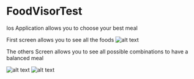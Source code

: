 # FoodVisorTest
Ios Application allows you to choose your best meal

First screen allows you to see all the foods
![alt text](https://github.com/elnizar/FoodVisorTest/blob/master/ScreenShot/Simulator%20Screen%20Shot%20-%20iPhone%208%20Plus%20-%202019-01-18%20at%2008.22.11.png)

The others Screen allows you to see all possible combinations to have a balanced meal

![alt text](https://github.com/elnizar/FoodVisorTest/blob/master/ScreenShot/Simulator%20Screen%20Shot%20-%20iPhone%208%20Plus%20-%202019-01-18%20at%2008.24.54.png)
![alt text](https://github.com/elnizar/FoodVisorTest/blob/master/ScreenShot/Simulator%20Screen%20Shot%20-%20iPhone%208%20Plus%20-%202019-01-18%20at%2008.25.09.png)
